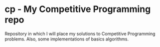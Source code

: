 # cp - My Competitive Programming repo
Repository in which I will place my solutions to Competitive Programming problems. Also, some implementations of basics algorithms.
